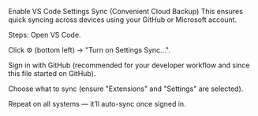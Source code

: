 Enable VS Code Settings Sync (Convenient Cloud Backup)
This ensures quick syncing across devices using your GitHub or Microsoft account.

Steps:
Open VS Code.

Click ⚙️ (bottom left) → "Turn on Settings Sync...".

Sign in with GitHub (recommended for your developer workflow and since this file started on GitHub).

Choose what to sync (ensure "Extensions" and "Settings" are selected).

Repeat on all systems — it’ll auto-sync once signed in.
